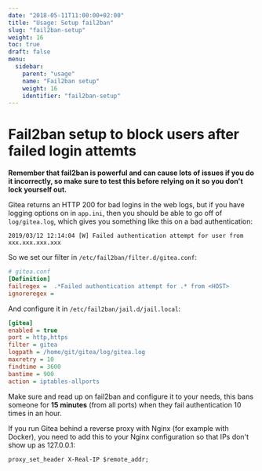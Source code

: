 ```yaml
---
date: "2018-05-11T11:00:00+02:00"
title: "Usage: Setup fail2ban"
slug: "fail2ban-setup"
weight: 16
toc: true
draft: false
menu:
  sidebar:
    parent: "usage"
    name: "Fail2ban setup"
    weight: 16
    identifier: "fail2ban-setup"
---
```


# Fail2ban setup to block users after failed login attemts

**Remember that fail2ban is powerful and can cause lots of issues if you do it incorrectly, so make 
sure to test this before relying on it so you don't lock yourself out.**

Gitea returns an HTTP 200 for bad logins in the web logs, but if you have logging options on in 
`app.ini`, then you should be able to go off of `log/gitea.log`, which gives you something like this 
on a bad authentication:

```log
2019/03/12 12:14:04 [W] Failed authentication attempt for user from xxx.xxx.xxx.xxx
```

So we set our filter in `/etc/fail2ban/filter.d/gitea.conf`:

```ini
# gitea.conf
[Definition]
failregex =  .*Failed authentication attempt for .* from <HOST>
ignoreregex =
```

And configure it in `/etc/fail2ban/jail.d/jail.local`:

```ini
[gitea]
enabled = true
port = http,https
filter = gitea
logpath = /home/git/gitea/log/gitea.log
maxretry = 10
findtime = 3600
bantime = 900
action = iptables-allports
```

Make sure and read up on fail2ban and configure it to your needs, this bans someone 
for **15 minutes** (from all ports) when they fail authentication 10 times in an hour.

If you run Gitea behind a reverse proxy with Nginx (for example with Docker), you need to add
this to your Nginx configuration so that IPs don't show up as 127.0.0.1: 

```
proxy_set_header X-Real-IP $remote_addr;
```
